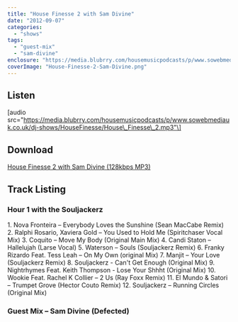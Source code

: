 ```yaml
---
title: "House Finesse 2 with Sam Divine"
date: "2012-09-07"
categories: 
  - "shows"
tags: 
  - "guest-mix"
  - "sam-divine"
enclosure: "https://media.blubrry.com/housemusicpodcasts/p/www.sowebmediauk.co.uk/dj-shows/HouseFinesse/House_Finesse_2.mp3 0 audio/mpeg "
coverImage: "House-Finesse-2-Sam-Divine.png"
---
```


## Listen

\[audio src="https://media.blubrry.com/housemusicpodcasts/p/www.sowebmediauk.co.uk/dj-shows/HouseFinesse/House\_Finesse\_2.mp3"\]

## Download

[House Finesse 2 with Sam Divine (128kbps MP3)](https://media.blubrry.com/housemusicpodcasts/p/www.sowebmediauk.co.uk/dj-shows/HouseFinesse/House_Finesse_2.mp3)

## Track Listing

### Hour 1 with the Souljackerz

1\. Nova Fronteira – Everybody Loves the Sunshine (Sean MacCabe Remix) 2. Ralphi Rosario, Xaviera Gold – You Used to Hold Me (Spiritchaser Vocal Mix) 3. Coquito – Move My Body (Original Main Mix) 4. Candi Staton – Hallelujah (Larse Vocal) 5. Waterson – Souls (Souljackerz Remix) 6. Franky Rizardo Feat. Tess Leah – On My Own (original Mix) 7. Manjit – Your Love (Souljackerz Remix) 8. Souljackerz - Can't Get Enough (Original Mix) 9. Nightrhymes Feat. Keith Thompson - Lose Your Shhht (Original Mix) 10. Wookie Feat. Rachel K Collier – 2 Us (Ray Foxx Remix) 11. El Mundo & Satori – Trumpet Grove (Hector Couto Remix) 12. Souljackerz – Running Circles (Original Mix)

### Guest Mix – Sam Divine (Defected)
